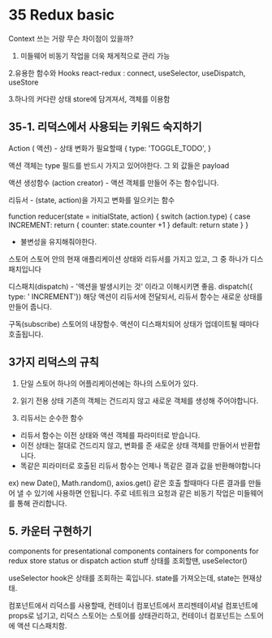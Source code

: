 # 35 Redux basic

Context 쓰는 거랑 무슨 차이점이 있을까?

1. 미들웨어
   비동기 작업을 더욱 채게적으로 관리 가능

2.유용한 함수와 Hooks
react-redux : connect, useSelector, useDispatch, useStore

3.하나의 커다란 상태
store에 담겨져서, 객체를 이용함

## 35-1. 리덕스에서 사용되는 키워드 숙지하기

Action ( 액션) - 상태 변화가 필요할때
{
type: 'TOGGLE_TODO',
}

액션 객체는 type 필드를 반드시 가지고 있어야한다. 그 외 값들은 payload

액션 생성함수 (action creator) - 액션 객체를 만들어 주는 함수입니다.

리듀서 - (state, action)을 가지고 변화를 일으키는 함수

function reducer(state = initialState, action) {
switch (action.type) {
case INCREMENT:
return {
counter: state.counter +1
}
default:
return state
}
}

- 불변성을 유지해줘야한다.

스토어
스토어 안의 현재 애플리케이션 상태와 리듀서를 가지고 있고, 그 중 하나가 디스패치입니다

디스패치(dispatch) - '액션을 발생시키는 것' 이라고 이해시키면 좋음.
dispatch({ type: ' INCREMENT'})
해당 액션이 리듀서에 전달되서, 리듀서 함수는 새로운 상태를 만들어 줍니다.

구독(subscribe)
스토어의 내장함수. 액션이 디스패치되어 상태가 업데이트될 때마다 호출됩니다.

## 3가지 리덕스의 규칙

1. 단일 스토어
   하나의 어플리케이션에는 하나의 스토어가 있다.

2. 읽기 전용 상태
   기존의 객체는 건드리지 않고 새로운 객체를 생성해 주어야합니다.

3. 리듀서는 순수한 함수

- 리듀서 함수는 이전 상태와 액션 객체를 파라미터로 받습니다.
- 이전 상태는 절대로 건드리지 않고, 변화를 준 새로운 상태 객체를 만들어서 반환합니다.
- 똑같은 피라미터로 호출된 리듀서 함수는 언제나 똑같은 결과 값을 반환해야합니다

ex) new Date(), Math.random(), axios.get() 같은 호출 할때마다 다른 결과를 만들어 낼 수 있기에 사용하면 안됩니다.
주로 네트워크 요청과 같은 비동기 작업은 미들웨어를 통해 관리합니다.


## 5. 카운터 구현하기
components for presentational components 
containers for components for redux store status or dispatch action stuff
상태를 조회할땐, useSelector()

useSelector hook은 상태를 조회하는 훅입니다. state를 가져오는데, state는 현재상태.

컴포넌트에서 리덕스를 사용할때, 컨테이너 컴포넌트에서 프리젠테이셔널 컴포넌트에 props로 넘기고, 리덕스 스토어는 스토어를 상태관리하고, 컨테이너 컴포넌트는 스토어에 액션 디스패치함. 
